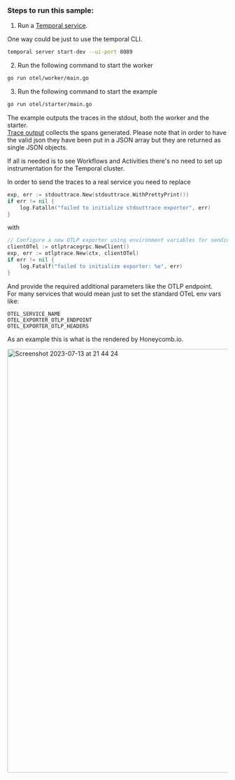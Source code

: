 ### Steps to run this sample:
1) Run a [Temporal service](https://github.com/temporalio/samples-go/tree/main/#how-to-use).

One way could be just to use the temporal CLI.  

```bash
temporal server start-dev --ui-port 8089
```

2) Run the following command to start the worker
```bash
go run otel/worker/main.go
```
3) Run the following command to start the example
```bash
go run otel/starter/main.go
```

The example outputs the traces in the stdout, both the worker and the starter.  
[Trace output](./trace.json) collects the spans generated. Please note that in order to have the valid json they have been put in a JSON array but they are returned as single JSON objects.  

If all is needed is to see Workflows and Activities there's no need to set up instrumentation for the Temporal cluster.  

In order to send the traces to a real service you need to replace

```go
exp, err := stdouttrace.New(stdouttrace.WithPrettyPrint())
if err != nil {
    log.Fatalln("failed to initialize stdouttrace exporter", err)
}
```
with  
```go
// Configure a new OTLP exporter using environment variables for sending data to Honeycomb over gRPC
clientOTel := otlptracegrpc.NewClient()
exp, err := otlptrace.New(ctx, clientOTel)
if err != nil {
    log.Fatalf("failed to initialize exporter: %e", err)
}
```

And provide the required additional parameters like the OTLP endpoint.  
For many services that would mean just to set the standard OTeL env vars like:

```
OTEL_SERVICE_NAME
OTEL_EXPORTER_OTLP_ENDPOINT
OTEL_EXPORTER_OTLP_HEADERS
```

As an example this is what is the rendered by Honeycomb.io.  

<img width="970" alt="Screenshot 2023-07-13 at 21 44 24" src="https://github.com/emanuelef/samples-go/assets/48717/d6e7fa3b-3604-4344-8e61-a81e0a02acd2">
